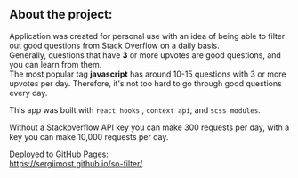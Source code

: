 ## About the project: 

Application was created for personal use with an idea of being able to filter out good questions from Stack Overflow on a daily basis.    
Generally, questions that have **3** or more  upvotes are good questions,  and you can learn from them.      
The most popular tag **javascript** has around 10-15 questions with 3 or more upvotes per day. Therefore, it's not too hard to  go through good questions every day.

This app was built with `react hooks` , `context api`, and `scss modules`. <br />

Without a Stackoverflow API key you can make 300 requests per day, with a key you can make 10,000 requests per day.<br />

Deployed to GitHub Pages:<br />
https://sergiimost.github.io/so-filter/

